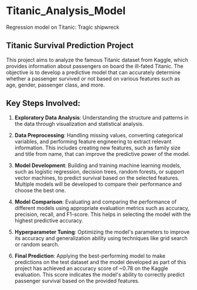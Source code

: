 # Titanic_Analysis_Model

Regression model on Titanic: Tragic shipwreck

## Titanic Survival Prediction Project

This project aims to analyze the famous Titanic dataset from Kaggle, which provides information about passengers on board the ill-fated Titanic. The objective is to develop a predictive model that can accurately determine whether a passenger survived or not based on various features such as age, gender, passenger class, and more.

## Key Steps Involved:

1. **Exploratory Data Analysis**: Understanding the structure and patterns in the data through visualization and statistical analysis.

2. **Data Preprocessing**: Handling missing values, converting categorical variables, and performing feature engineering to extract relevant information. This includes creating new features, such as family size and title from name, that can improve the predictive power of the model.

3. **Model Development**: Building and training machine learning models, such as logistic regression, decision trees, random forests, or support vector machines, to predict survival based on the selected features. Multiple models will be developed to compare their performance and choose the best one.

4. **Model Comparison**: Evaluating and comparing the performance of different models using appropriate evaluation metrics such as accuracy, precision, recall, and F1-score. This helps in selecting the model with the highest predictive accuracy.

5. **Hyperparameter Tuning**: Optimizing the model's parameters to improve its accuracy and generalization ability using techniques like grid search or random search.

6. **Final Prediction**: Applying the best-performing model to make predictions on the test dataset and the model developed as part of this project has achieved an accuracy score of ~0.78 on the Kaggle evaluation. This score indicates the model's ability to correctly predict passenger survival based on the provided features.
